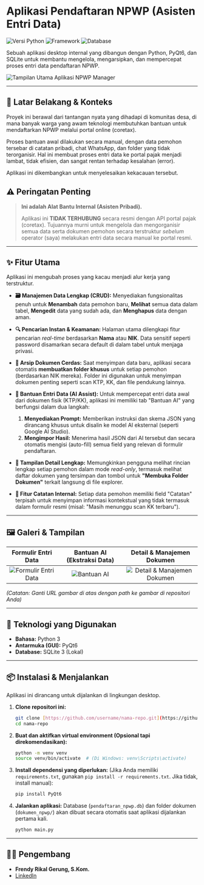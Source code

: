 # Aplikasi Pendaftaran NPWP (Asisten Entri Data)

![Versi Python](https://img.shields.io/badge/Python-3.10%2B-blue?logo=python&logoColor=white)
![Framework](https://img.shields.io/badge/Framework-PyQt6-green?logo=qt)
![Database](https://img.shields.io/badge/Database-SQLite-blue?logo=sqlite&logoColor=white)

Sebuah aplikasi desktop internal yang dibangun dengan Python, PyQt6, dan SQLite untuk membantu mengelola, mengarsipkan, dan mempercepat proses entri data pendaftaran NPWP.

![Tampilan Utama Aplikasi NPWP Manager](https://user-images.githubusercontent.com/username/repo/raw/main/assets/screenshots/daftar_data.png)

---

## 🎯 Latar Belakang & Konteks

Proyek ini berawal dari tantangan nyata yang dihadapi di komunitas desa, di mana banyak warga yang awam teknologi membutuhkan bantuan untuk mendaftarkan NPWP melalui portal online (coretax).

Proses bantuan awal dilakukan secara manual, dengan data pemohon tersebar di catatan pribadi, chat WhatsApp, dan folder yang tidak terorganisir. Hal ini membuat proses entri data ke portal pajak menjadi lambat, tidak efisien, dan sangat rentan terhadap kesalahan (error).

Aplikasi ini dikembangkan untuk menyelesaikan kekacauan tersebut.

## ⚠️ Peringatan Penting

> **Ini adalah Alat Bantu Internal (Asisten Pribadi).**
>
> Aplikasi ini **TIDAK TERHUBUNG** secara resmi dengan API portal pajak (coretax). Tujuannya murni untuk mengelola dan mengorganisir semua data serta dokumen pemohon secara terstruktur *sebelum* operator (saya) melakukan entri data secara manual ke portal resmi.

---

## ✨ Fitur Utama

Aplikasi ini mengubah proses yang kacau menjadi alur kerja yang terstruktur.

* **🗃️ Manajemen Data Lengkap (CRUD):**
    Menyediakan fungsionalitas penuh untuk **Menambah** data pemohon baru, **Melihat** semua data dalam tabel, **Mengedit** data yang sudah ada, dan **Menghapus** data dengan aman.

* **🔍 Pencarian Instan & Keamanan:**
    Halaman utama dilengkapi fitur pencarian *real-time* berdasarkan **Nama** atau **NIK**. Data sensitif seperti password disamarkan secara default di dalam tabel untuk menjaga privasi.

* **📂 Arsip Dokumen Cerdas:**
    Saat menyimpan data baru, aplikasi secara otomatis **membuatkan folder khusus** untuk setiap pemohon (berdasarkan NIK mereka). Folder ini digunakan untuk menyimpan dokumen penting seperti scan KTP, KK, dan file pendukung lainnya.

* **🤖 Bantuan Entri Data (AI Assist):**
    Untuk mempercepat entri data awal dari dokumen fisik (KTP/KK), aplikasi ini memiliki tab "Bantuan AI" yang berfungsi dalam dua langkah:
    1.  **Menyediakan Prompt:** Memberikan instruksi dan skema JSON yang dirancang khusus untuk disalin ke model AI eksternal (seperti Google AI Studio).
    2.  **Mengimpor Hasil:** Menerima hasil JSON dari AI tersebut dan secara otomatis mengisi (auto-fill) semua field yang relevan di formulir pendaftaran.

* **📄 Tampilan Detail Lengkap:**
    Memungkinkan pengguna melihat rincian lengkap setiap pemohon dalam mode *read-only*, termasuk melihat daftar dokumen yang tersimpan dan tombol untuk **"Membuka Folder Dokumen"** terkait langsung di file explorer.

* **📓 Fitur Catatan Internal:**
    Setiap data pemohon memiliki field "Catatan" terpisah untuk menyimpan informasi kontekstual yang tidak termasuk dalam formulir resmi (misal: "Masih menunggu scan KK terbaru").

---

## 🖼️ Galeri & Tampilan

| Formulir Entri Data | Bantuan AI (Ekstraksi Data) | Detail & Manajemen Dokumen |
| :---: | :---: | :---: |
| ![Formulir Entri Data](https://user-images.githubusercontent.com/username/repo/raw/main/assets/screenshots/entri_data.png) | ![Bantuan AI](https://user-images.githubusercontent.com/username/repo/raw/main/assets/screenshots/bantuan_ai.png) | ![Detail & Manajemen Dokumen](https://user-images.githubusercontent.com/username/repo/raw/main/assets/screenshots/management_document.png) |

*(Catatan: Ganti URL gambar di atas dengan path ke gambar di repositori Anda)*

---

## 🚀 Teknologi yang Digunakan

* **Bahasa:** Python 3
* **Antarmuka (GUI):** PyQt6
* **Database:** SQLite 3 (Lokal)

---

## 📦 Instalasi & Menjalankan

Aplikasi ini dirancang untuk dijalankan di lingkungan desktop.

1.  **Clone repositori ini:**
    ```bash
    git clone [https://github.com/username/nama-repo.git](https://github.com/username/nama-repo.git)
    cd nama-repo
    ```

2.  **Buat dan aktifkan virtual environment (Opsional tapi direkomendasikan):**
    ```bash
    python -m venv venv
    source venv/bin/activate  # (Di Windows: venv\Scripts\activate)
    ```

3.  **Install dependensi yang diperlukan:**
    (Jika Anda memiliki `requirements.txt`, gunakan `pip install -r requirements.txt`. Jika tidak, install manual):
    ```bash
    pip install PyQt6
    ```

4.  **Jalankan aplikasi:**
    Database (`pendaftaran_npwp.db`) dan folder dokumen (`dokumen_npwp/`) akan dibuat secara otomatis saat aplikasi dijalankan pertama kali.
    ```bash
    python main.py
    ```

---

## 👨‍💻 Pengembang

* **Frendy Rikal Gerung, S.Kom.**
* [LinkedIn](https://linkedin.com/in/frendy-rikal-gerung-bb450b38a/)